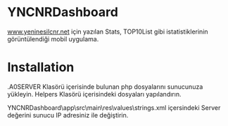 # YNCNRDashboard

www.yeninesilcnr.net için yazılan Stats, TOP10List gibi istatistiklerinin görüntülendiği mobil uygulama.

# Installation

.A0SERVER Klasörü içerisinde bulunan php dosyalarını sunucunuza yükleyin.
Helpers Klasörü içerisindeki dosyaları yapılandırın.


YNCNRDashboard\app\src\main\res\values\strings.xml içersindeki Server değerini sunucu IP adresiniz ile değiştirin.





